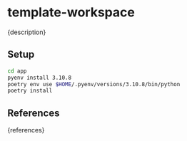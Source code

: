 # template-workspace

{description}

## Setup

```bash
cd app
pyenv install 3.10.8
poetry env use $HOME/.pyenv/versions/3.10.8/bin/python
poetry install
```

## References

{references}
